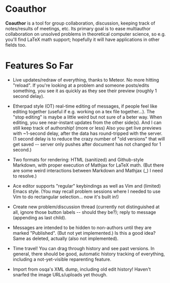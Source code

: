 # Coauthor #

**Coauthor** is a tool for group collaboration, discussion, keeping track of
notes/results of meetings, etc.  Its primary goal is to ease multiauthor
collaboration on unsolved problems in theoretical computer science, so
e.g. you'll find LaTeX math support; hopefully it will have applications
in other fields too.

# Features So Far #

* Live updates/redraw of everything, thanks to Meteor.  No more hitting
"reload".  If you're looking at a problem and someone posts/edits something,
you see it as quickly as they see their preview (roughly 1 second delay).

* Etherpad style (OT) real-time editing of messages, if people feel like
editing together (useful if e.g. working on a tex file together...).
The "stop editing" is maybe a little weird but not sure of a beter way.
When editing, you see near-instant updates from the other side(s).
And I can still keep track of authorship!  (more or less)
Also you get live previews with ~1-second delay, after the data has
round-tripped with the server.  (1 second delay is to reduce the crazy
number of "old versions" that will get saved -- server only pushes after
document has not changed for 1 second.)

* Two formats for rendering: HTML (sanitized) and Github-style Markdown,
with proper execution of Mathjax for LaTeX math.  (But there are some
weird interactions between Markdown and Mathjax (_) I need to resolve.)

* Ace editor supports "regular" keybindings as well as Vim and (limited)
Emacs style.  (You may recall problem sessions where I needed to use Vim to
do rectangular selection... now it's built in!)

* Create new problem/discussion thread (currently not distinguished at all,
ignore those button labels -- should they be?); reply to message
(appending as last child).

* Messages are intended to be hidden to non-authors until they are marked
"Published".  (But not yet implemented.)  Is this a good idea?
Same as deleted, actually (also not implemented).

* Time travel!  You can drag through history and see past versions.
In general, there should be good, automatic history tracking of everything,
including a not-yet-visible reparenting feature.

* Import from osqa's XML dump, including old edit history!  Haven't snarfed
the image URLs/uploads yet though.